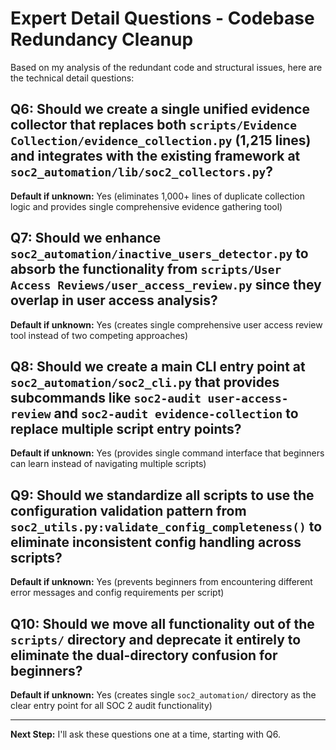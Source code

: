 # Expert Detail Questions - Codebase Redundancy Cleanup

Based on my analysis of the redundant code and structural issues, here are the technical detail questions:

## Q6: Should we create a single unified evidence collector that replaces both `scripts/Evidence Collection/evidence_collection.py` (1,215 lines) and integrates with the existing framework at `soc2_automation/lib/soc2_collectors.py`?
**Default if unknown:** Yes (eliminates 1,000+ lines of duplicate collection logic and provides single comprehensive evidence gathering tool)

## Q7: Should we enhance `soc2_automation/inactive_users_detector.py` to absorb the functionality from `scripts/User Access Reviews/user_access_review.py` since they overlap in user access analysis?
**Default if unknown:** Yes (creates single comprehensive user access review tool instead of two competing approaches)

## Q8: Should we create a main CLI entry point at `soc2_automation/soc2_cli.py` that provides subcommands like `soc2-audit user-access-review` and `soc2-audit evidence-collection` to replace multiple script entry points?
**Default if unknown:** Yes (provides single command interface that beginners can learn instead of navigating multiple scripts)

## Q9: Should we standardize all scripts to use the configuration validation pattern from `soc2_utils.py:validate_config_completeness()` to eliminate inconsistent config handling across scripts?
**Default if unknown:** Yes (prevents beginners from encountering different error messages and config requirements per script)

## Q10: Should we move all functionality out of the `scripts/` directory and deprecate it entirely to eliminate the dual-directory confusion for beginners?
**Default if unknown:** Yes (creates single `soc2_automation/` directory as the clear entry point for all SOC 2 audit functionality)

---

**Next Step:** I'll ask these questions one at a time, starting with Q6.